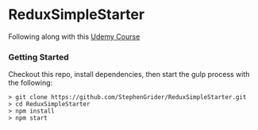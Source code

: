 # ReduxSimpleStarter

Following along with this [Udemy Course](https://www.udemy.com/react-redux/)

### Getting Started

Checkout this repo, install dependencies, then start the gulp process with the following:

```
> git clone https://github.com/StephenGrider/ReduxSimpleStarter.git
> cd ReduxSimpleStarter
> npm install
> npm start
```
